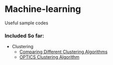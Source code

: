 # Machine-learning
Useful sample codes

<h3> Included So far: </h3>

- Clustering
  - [Comparing Different Clustering Algorithms](https://github.com/maryamxasghari/Machine-learning/blob/main/Clustering/Comparing%20different%20clustering%20algorithms.ipynb)
  - [OPTICS Clustering Algorithm](https://github.com/maryamxasghari/Machine-learning/blob/main/Clustering/OPTICS%20clustering%20algorithm.ipynb)
